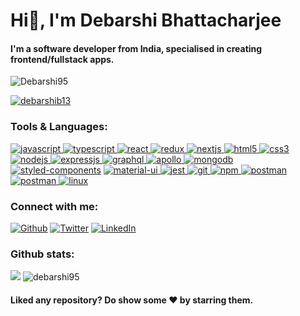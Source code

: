 <h1 align="left">Hi👋, I'm Debarshi Bhattacharjee</h1>
<h4 align="left">I'm a software developer from India, specialised in creating frontend/fullstack apps.</h4>
<p align="left"> 
  <img src="https://komarev.com/ghpvc/?username=Debarshi95&label=Profile%20views&color=0e75b6&style=flat-square" alt="Debarshi95" /> 
</p>

<p align="left"> <a href="https://twitter.com/debarshib13" target="blank">
  <img src="https://img.shields.io/twitter/follow/debarshib13?logo=twitter&style=for-the-badge" alt="debarshib13" />
  </a> 
</p>

<h3 align="left">Tools & Languages:</h3>
<p align="left">
  <p align="left">
<a href="https://developer.mozilla.org/en-US/docs/Web/JavaScript" target="_blank"> 
  <img src="https://img.shields.io/badge/JavaScript-F7DF1E?style=for-the-badge&logo=javascript&logoColor=black" alt="javascript" /> 
</a> 
<a href="https://www.typescriptlang.org/" target="_blank"> 
  <img src="https://img.shields.io/badge/TypeScript-007ACC?style=for-the-badge&logo=typescript&logoColor=white" alt="typescript" /> 
</a> 
<a href="https://reactjs.org/" target="_blank"> 
  <img src="https://img.shields.io/badge/React-20232A?style=for-the-badge&logo=react&logoColor=61DAFB" alt="react" /> 
</a>
<a href="https://redux.js.org" target="_blank"> 
  <img src="https://img.shields.io/badge/Redux-593D88?style=for-the-badge&logo=redux&logoColor=white" alt="redux" />
</a>
<a href="https://nextjs.org/" target="_blank"> 
  <img src="https://img.shields.io/badge/next.js-000000?style=for-the-badge&logo=next.js&logoColor=white" alt="nextjs" />
</a> 
<a href="https://www.w3.org/html/" target="_blank"> 
  <img src="https://img.shields.io/badge/HTML5-E34F26?style=for-the-badge&logo=html5&logoColor=white" alt="html5" />
</a>
<a href="https://www.w3schools.com/css/" target="_blank"> 
  <img src="https://img.shields.io/badge/CSS3-1572B6?style=for-the-badge&logo=css3&logoColor=white" alt="css3" />
</a>
<a href="https://nodejs.org" target="_blank"> 
  <img src="https://img.shields.io/badge/Node.js-43853D?style=for-the-badge&logo=node.js&logoColor=white" alt="nodejs" /> 
</a>
<a href="https://www.expressjs.com" target="_blank"> 
  <img src="https://img.shields.io/badge/Express.js-000000?style=for-the-badge&logo=express&logoColor=white" alt="expressjs" />
</a>
<a href="https://graphql.org" target="_blank"> 
  <img src="https://img.shields.io/badge/graphql-e535ab?style=for-the-badge&logo=graphql&logoColor=white" alt="graphql" />
</a>
<a href="https://www.apollographql.com" target="_blank"> 
  <img src="https://img.shields.io/badge/apollo-162A45?style=for-the-badge&logo=apollo%20graphql&logoColor=white" alt="apollo" />
 </a>
<a href="https://www.mongodb.com/" target="_blank"> 
  <img src="https://img.shields.io/badge/MongoDB-4EA94B?style=for-the-badge&logo=mongodb&logoColor=white" alt="mongodb" />
</a>
<a href="https://www.styled-components.com" target="_blank"> 
  <img src="https://img.shields.io/badge/styled--components-DB7093?style=for-the-badge&logo=styled-components&logoColor=white" alt="styled-components" /></a>
<a href="https://material-ui.org/" target="_blank"> 
  <img src="https://img.shields.io/badge/Material--UI-0081CB?style=for-the-badge&logo=material-ui&logoColor=white" alt="material-ui" />
</a>
<a href="https://jestjs.io" target="_blank"> 
  <img src="https://img.shields.io/badge/jest-92414E?style=for-the-badge&logo=jest&logoColor=white" alt="jest" /> 
</a>
<a href="https://git-scm.com/" target="_blank"> 
  <img src="https://img.shields.io/badge/Git-F05032?style=for-the-badge&logo=git&logoColor=white" alt="git" /> 
</a>
<a href="https://npmjs.com/" target="_blank"> 
  <img src="https://img.shields.io/badge/npm-CB3837?style=for-the-badge&logo=npm&logoColor=white" alt="npm" /> 
</a>
<a href="https://postman.com" target="_blank"> 
  <img src="https://img.shields.io/badge/postman-E95723?style=for-the-badge&logo=postman&logoColor=white" alt="postman" /> 
</a>
<a href="https://code.visualstudio.com" target="_blank"> 
  <img src="https://img.shields.io/badge/VS_Code-0078D4?style=for-the-badge&logo=visual%20studio%20code&logoColor=white" alt="postman" /> 
</a>
<a href="https://www.linux.org/" target="_blank"> 
  <img src="https://img.shields.io/badge/linux-E79A00?style=for-the-badge&logo=linux&logoColor=black" alt="linux" /> 
</a>
</p>
 
</p>

<h3 align="left">Connect with me:</h3>
<p>
  <a href="https://github.com/amand33p" target="_blank"><img alt="Github" src="https://img.shields.io/badge/GitHub-%2312100E.svg?&style=for-the-badge&logo=Github&logoColor=white" /></a> <a href="https://twitter.com/debarshib13" target="_blank"><img alt="Twitter" src="https://img.shields.io/badge/twitter-%231DA1F2.svg?&style=for-the-badge&logo=twitter&logoColor=white" /></a> <a href="https://www.linkedin.com/in/debarshi-bhattacharjee-5a9289164/" target="_blank"><img alt="LinkedIn" src="https://img.shields.io/badge/linkedin-%230077B5.svg?&style=for-the-badge&logo=linkedin&logoColor=white" /></a>
</p>

<h3>Github stats:</h3>
<p align="left">
  <img  src="https://github-readme-stats.vercel.app/api?username=Debarshi95&show_icons=true&hide_border=true&theme=dark" />
  
  <img  src="https://github-readme-stats.vercel.app/api/top-langs?username=debarshi95&show_icons=true&locale=en&layout=compact" alt="debarshi95" />
</p>


<h4>Liked any repository? Do show some ❤️ by starring them.</h4>





